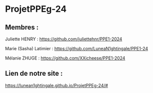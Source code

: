 # ProjetPPEg-24

## Membres :

Juliette HENRY : https://github.com/juliettehnr/PPE1-2024

Marie (Sasha) Latimier : https://github.com/LuneaN1ghtingale/PPE1-24

Mélanie ZHUGE : https://github.com/XXicheese/PPE1-2024

## Lien de notre site :

https://lunean1ghtingale.github.io/ProjetPPEg-24/#
